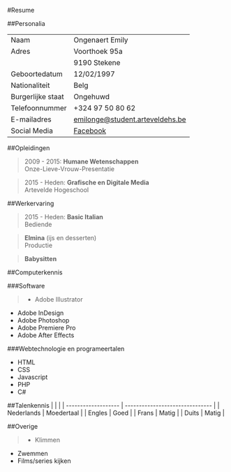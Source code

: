 
#Resume


##Personalia

|                     |                                 |
| ------------------- | ------------------------------- |
| Naam                | Ongenaert Emily                 |
| Adres               | Voorthoek 95a                   |
|                     | 9190 Stekene                    |
| Geboortedatum       | 12/02/1997                      |
| Nationaliteit       | Belg                            |
| Burgerlijke staat   | Ongehuwd                        |
| Telefoonnummer      | +324 97 50 80 62                |
| E-mailadres         | emilonge@student.arteveldehs.be |
| Social Media        | [Facebook](https://www.facebook.com/emily.ongenaert "Facebook") |

##Opleidingen

>2009 - 2015: **Humane Wetenschappen**
<br>Onze-Lieve-Vrouw-Presentatie


>2015 - Heden: **Grafische en Digitale Media**
<br>Artevelde Hogeschool

##Werkervaring

>2015 - Heden: **Basic Italian** 
<br>Bediende


>**Elmina** (ijs en desserten)
<br>Productie


>**Babysitten**

##Computerkennis

###Software
> * Adobe Illustrator
* Adobe InDesign
* Adobe Photoshop
* Adobe Premiere Pro 
* Adobe After Effects

###Webtechnologie en programeertalen
* HTML
* CSS
* Javascript
* PHP
* C#

##Talenkennis
|                     |                                 |
| ------------------- | ------------------------------- |
| Nederlands          | Moedertaal                      |
| Engles              | Goed                            |
| Frans               | Matig                           |
| Duits               | Matig                           |

##Overige
>* Klimmen
* Zwemmen
* Films/series kijken

